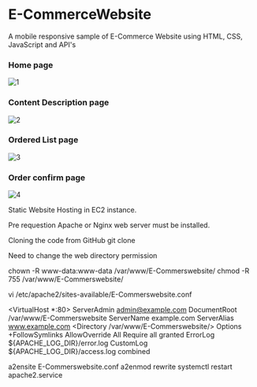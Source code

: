 # E-CommerceWebsite
 A mobile responsive sample of E-Commerce Website using HTML, CSS, JavaScript and API's
 
 
 
### Home page
![1](https://user-images.githubusercontent.com/17312616/65086776-b1beb080-d9d0-11e9-9983-143d61ed8fdc.png)



### Content Description page
![2](https://user-images.githubusercontent.com/17312616/65086777-b1beb080-d9d0-11e9-9e2b-af3b7210bdf3.png)



### Ordered List page
![3](https://user-images.githubusercontent.com/17312616/65086778-b2574700-d9d0-11e9-9377-8e4886f582a8.png)



### Order confirm page
![4](https://user-images.githubusercontent.com/17312616/65086779-b2efdd80-d9d0-11e9-95d5-4b1a48eafe04.png)


Static Website Hosting in EC2 instance.

Pre requestion Apache or Nginx web server must be installed.

Cloning the code from GitHub
git clone <url>

Need to change the web directory permission

chown -R www-data:www-data /var/www/E-Commerswebsite/
chmod -R 755 /var/www/E-Commerswebsite/

vi /etc/apache2/sites-available/E-Commerswebsite.conf

<VirtualHost *:80>
     ServerAdmin admin@example.com
     DocumentRoot /var/www/E-Commerswebsite
     ServerName example.com
     ServerAlias www.example.com
     <Directory /var/www/E-Commerswebsite/>
        Options +FollowSymlinks
        AllowOverride All
        Require all granted
     </Directory>
     ErrorLog ${APACHE_LOG_DIR}/error.log
     CustomLog ${APACHE_LOG_DIR}/access.log combined
</VirtualHost>


a2ensite E-Commerswebsite.conf
a2enmod rewrite
systemctl restart apache2.service
